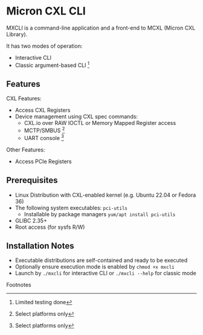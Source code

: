 # Micron CXL CLI


MXCLI is a command-line application and a front-end to MCXL (Micron CXL Library).

It has two modes of operation:
* Interactive CLI
* Classic argument-based CLI [^1]

## Features

CXL Features:
* Access CXL Registers
* Device management using CXL spec commands:
    * CXL.io over RAW IOCTL or Memory Mapped Register access
    * MCTP/SMBUS [^2]
    * UART console [^2]

Other Features:
  * Access PCIe Registers

## Prerequisites

* Linux Distribution with CXL-enabled kernel (e.g. Ubuntu 22.04 or Fedora 36)
* The following system executables: `pci-utils`
    * Installable by package managers `yum/apt install pci-utils`
* GLIBC 2.35+
* Root access (for sysfs R/W)

## Installation Notes

* Executable distributions are self-contained and ready to be executed
* Optionally ensure execution mode is enabled by `chmod +x mxcli`
* Launch by `./mxcli` for interactive CLI or `./mxcli --help` for classic mode


Footnotes
[^1]: Limited testing done
[^2]: Select platforms only